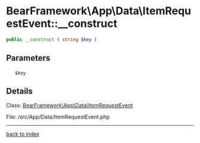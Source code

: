 # BearFramework\App\Data\ItemRequestEvent::__construct

```php
public __construct ( string $key )
```

## Parameters

&nbsp;&nbsp;&nbsp;&nbsp;&nbsp;&nbsp;`$key`

## Details

Class: [BearFramework\App\Data\ItemRequestEvent](bearframework.app.data.itemrequestevent.class.md)

File: /src/App/Data/ItemRequestEvent.php

---

[back to index](index.md)

